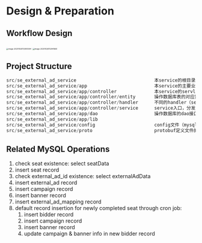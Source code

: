 # Design & Preparation

## Workflow Design 

<img src="/Users/lugao/Library/Application Support/typora-user-images/image-20201026112900394.png" alt="image-20201026112900394" style="zoom:33%;" />

<img src="/Users/lugao/Library/Application Support/typora-user-images/image-20201026112841660.png" alt="image-20201026112841660" style="zoom:33%;" />

## Project Structure

```go
src/se_external_ad_service                             本service的根目录
src/se_external_ad_service/app                         本service的主要业务逻辑
src/se_external_ad_service/app/controller              本service的servlet
src/se_external_ad_service/app/controller/entity       操作数据库表的对应实体
src/se_external_ad_service/app/controller/handler      不同的handler（seat & external_ad）
src/se_external_ad_service/app/controller/service      service入口，分发handler的workflow
src/se_external_ad_service/app/dao                     操作数据库的dao接口
src/se_external_ad_service/app/lib                     
src/se_external_ad_service/config                      config文件（mysql/kafka/cache……）
src/se_external_ad_service/proto                       protobuf定义文件的集合
```

## Related MySQL Operations

1. check seat existence: select seatData
2. insert seat record
3. check external_ad_id existence: select externalAdData
4. insert external_ad record
5. insert campaign record
6. insert banner record
7. insert external_ad_mapping record
8. default record insertion for newly completed seat through cron job: 
   1. insert bidder record
   2. insert campaign record
   3. insert banner record
   4. update campaign & banner info in new bidder record
